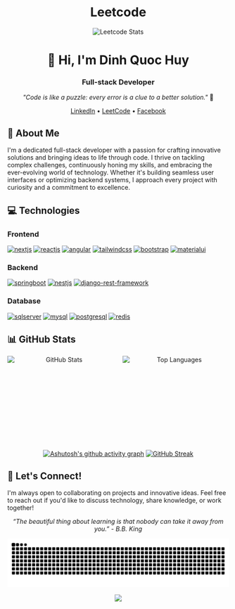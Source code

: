 <div align="center">

# Leetcode
![Leetcode Stats](https://leetcard.jacoblin.cool/dqhuyy?ext=heatmap&theme=nord)

# 👋 Hi, I'm Dinh Quoc Huy

### Full-stack Developer 

_"Code is like a puzzle: every error is a clue to a better solution."_ 🚀

[LinkedIn](https://www.linkedin.com/in/dinh-huy-80514b2b5/) •
[LeetCode](https://leetcode.com/u/dqhuyy/) •
[Facebook](https://www.facebook.com/dihhyun)

</div>

## 🚀 About Me
I'm a dedicated full-stack developer with a passion for crafting innovative solutions and bringing ideas to life through code. I thrive on tackling complex challenges, continuously honing my skills, and embracing the ever-evolving world of technology. Whether it's building seamless user interfaces or optimizing backend systems, I approach every project with curiosity and a commitment to excellence.

## 💻 Technologies

### Frontend
<p align="left">
  <a href="https://nextjs.org/" target="_blank"><img src="https://img.shields.io/badge/Next.js-%23000000.svg?style=for-the-badge&logo=next.js&logoColor=white" alt="nextjs"/></a>
  <a href="https://reactjs.org/" target="_blank"><img src="https://img.shields.io/badge/React-%2320232a.svg?style=for-the-badge&logo=react&logoColor=%2361DAFB" alt="reactjs"/></a>
  <a href="https://angular.io" target="_blank"><img src="https://img.shields.io/badge/Angular-%23DD0031.svg?style=for-the-badge&logo=angular&logoColor=white" alt="angular"/></a>
  <a href="https://tailwindcss.com/" target="_blank"><img src="https://img.shields.io/badge/Tailwind_CSS-%2338B2AC.svg?style=for-the-badge&logo=tailwind-css&logoColor=white" alt="tailwindcss"/></a>
  <a href="https://getbootstrap.com/" target="_blank"><img src="https://img.shields.io/badge/Bootstrap-%23563D7C.svg?style=for-the-badge&logo=bootstrap&logoColor=white" alt="bootstrap"/></a>
  <a href="https://material-ui.com/" target="_blank"><img src="https://img.shields.io/badge/Material_UI-%230081CB.svg?style=for-the-badge&logo=mui&logoColor=white" alt="materialui"/></a>
</p>

### Backend
<p align="left">
  <a href="https://spring.io/projects/spring-boot" target="_blank"><img src="https://img.shields.io/badge/Spring_Boot-%236DB33F.svg?style=for-the-badge&logo=spring-boot&logoColor=white" alt="springboot"/></a>
  <a href="https://nestjs.com/" target="_blank"><img src="https://img.shields.io/badge/NestJS-%23E0234E.svg?style=for-the-badge&logo=nestjs&logoColor=white" alt="nestjs"/></a>
  <a href="https://www.django-rest-framework.org/" target="_blank"><img src="https://img.shields.io/badge/Django_REST-%23092E20.svg?style=for-the-badge&logo=django&logoColor=white" alt="django-rest-framework"/></a>
</p>

### Database
<p align="left">
  <a href="https://www.microsoft.com/en-us/sql-server" target="_blank"><img src="https://img.shields.io/badge/Microsoft_SQL_Server-%23CC2927.svg?style=for-the-badge&logo=microsoft-sql-server&logoColor=white" alt="sqlserver"/></a>
  <a href="https://www.mysql.com/" target="_blank"><img src="https://img.shields.io/badge/MySQL-%2300f.svg?style=for-the-badge&logo=mysql&logoColor=white" alt="mysql"/></a>
  <a href="https://www.postgresql.org/" target="_blank"><img src="https://img.shields.io/badge/PostgreSQL-%23316192.svg?style=for-the-badge&logo=postgresql&logoColor=white" alt="postgresql"/></a>
  <a href="https://redis.io/" target="_blank"><img src="https://img.shields.io/badge/Redis-%23DC382D.svg?style=for-the-badge&logo=redis&logoColor=white" alt="redis"/></a>
</p>

## 📊 GitHub Stats

<div align="center">
<div style="display: flex; justify-content: center; gap: 20px;">
  <img src="https://github-readme-stats.vercel.app/api?username=danielnine9&show_icons=true&theme=dark&locale=en" alt="GitHub Stats" style="width: 400px; height: 200px; object-fit: cover;" />
  <img src="https://github-readme-stats.vercel.app/api/top-langs?username=danielnine9&show_icons=true&theme=dark&locale=en&layout=compact" alt="Top Languages" style="width: 400px; height: 200px; object-fit: cover;" />
</div>

[![Ashutosh's github activity graph](https://github-readme-activity-graph.vercel.app/graph?username=danielnine9&theme=dark)](https://github.com/ashutosh00710/github-readme-activity-graph)
[![GitHub Streak](https://streak-stats.demolab.com?user=danielnine9&theme=dark&exclude_days=Sun%2CSat)](https://git.io/streak-stats)

</div>

</div>

## 🤝 Let's Connect!
I'm always open to collaborating on projects and innovative ideas. Feel free to reach out if you'd like to discuss technology, share knowledge, or work together!

<div align="center"> <em>“The beautiful thing about learning is that nobody can take it away from you.” - B.B. King</em> </div>


<!-- Snake Animation -->
<div align="center">
    
  ![snake gif](https://github.com/TechnologyHell/TechnologyHell/blob/output/github-snake-dark.svg)
</div>



<!-- Visit Counter -->
<div align="center">
  
  [![](https://visitcount.itsvg.in/api?id=technologyhell&icon=10&color=6)](https://visitcount.itsvg.in)
</div>
